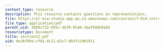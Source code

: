 ```yaml
---
content_type: resource
description: This resource contains questions on representations.
file: https://ol-ocw-studio-app-qa.s3.amazonaws.com/courses/7-014-introductory-biology-spring-2005/0e26f9bbcf01dc1161c7003f1c901911_section12.pdf
file_type: application/pdf
parent_uid: 3889c722-095c-4bf0-9140-16a7998b93dd
resourcetype: Document
title: section12.pdf
uid: 0e26f9bb-cf01-dc11-61c7-003f1c901911
---
```

